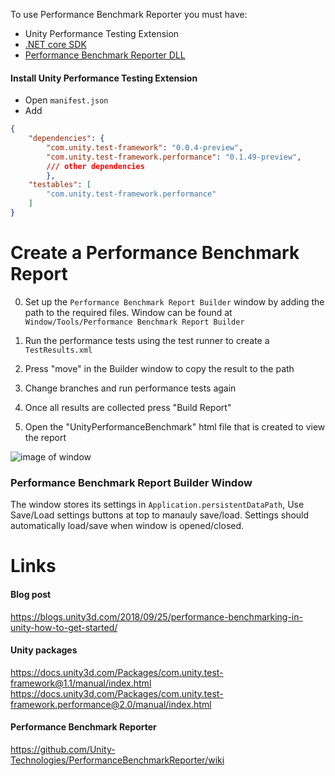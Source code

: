 To use Performance Benchmark Reporter you must have:
- Unity Performance Testing Extension
- [.NET core SDK](https://dotnet.microsoft.com/download)
- [Performance Benchmark Reporter DLL](https://github.com/Unity-Technologies/PerformanceBenchmarkReporter/releases)

#### Install Unity Performance Testing Extension
- Open  `manifest.json`
- Add 
```json
{
    "dependencies": {
        "com.unity.test-framework": "0.0.4-preview",
        "com.unity.test-framework.performance": "0.1.49-preview",
        /// other dependencies
        },
    "testables": [
        "com.unity.test-framework.performance"
    ]
}
```


# Create a Performance Benchmark Report

0. Set up the `Performance Benchmark Report Builder` window by adding the path to the required files. Window can be found at `Window/Tools/Performance Benchmark Report Builder`

1. Run the performance tests using the test runner to create a `TestResults.xml`
2. Press "move" in the Builder window to copy the result to the path
3. Change branches and run performance tests again
4. Once all results are collected press "Build Report"
5. Open the "UnityPerformanceBenchmark" html file that is created to view the report
    

![image of window](https://user-images.githubusercontent.com/23101891/78310942-52c52100-7547-11ea-969a-662c0d8e8df7.png)


### Performance Benchmark Report Builder Window

The window stores its settings in `Application.persistentDataPath`, Use Save/Load settings buttons at top to manauly save/load. Settings should automatically load/save when window is opened/closed.


# Links

#### Blog post
https://blogs.unity3d.com/2018/09/25/performance-benchmarking-in-unity-how-to-get-started/

#### Unity packages
https://docs.unity3d.com/Packages/com.unity.test-framework@1.1/manual/index.html
https://docs.unity3d.com/Packages/com.unity.test-framework.performance@2.0/manual/index.html



#### Performance Benchmark Reporter

https://github.com/Unity-Technologies/PerformanceBenchmarkReporter/wiki